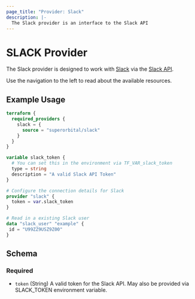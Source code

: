 ```yaml
---
page_title: "Provider: Slack"
description: |-
  The Slack provider is an interface to the Slack API
---
```


# SLACK Provider

The Slack provider is designed to work with [Slack](https://slack.com/) via the [Slack API](https://slack.dev/).

Use the navigation to the left to read about the available resources.

## Example Usage

```terraform
terraform {
  required_providers {
    slack = {
      source = "superorbital/slack"
    }
  }
}

variable slack_token {
  # You can set this in the environment via TF_VAR_slack_token
  type = string
  description = "A valid Slack API Token"
}

# Configure the connection details for Slack
provider "slack" {
  token = var.slack_token
}

# Read in a existing Slack user
data "slack_user" "example" {
 id = "U99ZZ9USZ9Z00"
}
```

<!-- schema generated by tfplugindocs -->
## Schema

### Required

- `token` (String) A valid token for the Slack API. May also be provided via SLACK_TOKEN environment variable.
